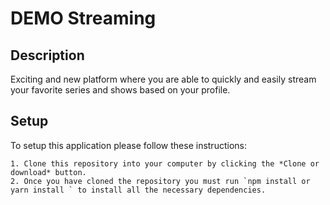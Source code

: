 # DEMO Streaming

## Description
Exciting and new platform where you are able to quickly and easily stream your favorite series and shows based on your profile.

## Setup
To setup this application please follow these instructions:

    1. Clone this repository into your computer by clicking the *Clone or download* button.
    2. Once you have cloned the repository you must run `npm install or yarn install ` to install all the necessary dependencies.
